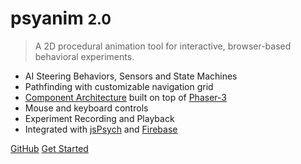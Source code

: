 <!-- _coverpage.md -->

# psyanim <small>2.0</small>

> A 2D procedural animation tool for interactive, browser-based behavioral experiments.

- AI Steering Behaviors, Sensors and State Machines
- Pathfinding with customizable navigation grid
- <ins>[Component Architecture](https://gameprogrammingpatterns.com/component.html)</ins> built on top of <ins>[Phaser-3](https://phaser.io/)</ins>
- Mouse and keyboard controls
- Experiment Recording and Playback
- Integrated with <ins>[jsPsych](https://www.jspsych.org/)</ins> and <ins>[Firebase](https://firebase.google.com/)</ins>

[GitHub](https://github.com/thefinnlab/psyanim-2)
[Get Started](/README.md)